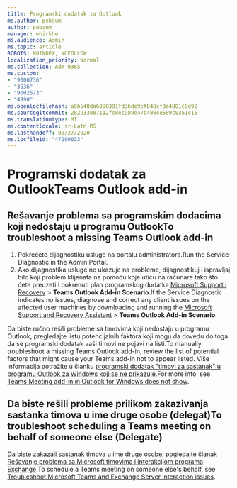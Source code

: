 ```yaml
---
title: Programski dodatak za Outlook
ms.author: pebaum
author: pebaum
manager: mnirkhe
ms.audience: Admin
ms.topic: article
ROBOTS: NOINDEX, NOFOLLOW
localization_priority: Normal
ms.collection: Adm_O365
ms.custom:
- "9000736"
- "3536"
- "9002573"
- "4990"
ms.openlocfilehash: a8b548da6390391fd36de9cf848cf3a4801c9d92
ms.sourcegitcommit: 282933087112fe8ec989e47b400ce589c0351c16
ms.translationtype: MT
ms.contentlocale: sr-Latn-RS
ms.lasthandoff: 08/27/2020
ms.locfileid: "47290033"
---
```

# <a name="teams-outlook-add-in"></a><span data-ttu-id="d7edc-102">Programski dodatak za Outlook</span><span class="sxs-lookup"><span data-stu-id="d7edc-102">Teams Outlook add-in</span></span>

## <a name="to-troubleshoot-a-missing-teams-outlook-add-in"></a><span data-ttu-id="d7edc-103">Rešavanje problema sa programskim dodacima koji nedostaju u programu Outlook</span><span class="sxs-lookup"><span data-stu-id="d7edc-103">To troubleshoot a missing Teams Outlook add-in</span></span>

1. <span data-ttu-id="d7edc-104">Pokrećete dijagnostiku usluge na portalu administratora.</span><span class="sxs-lookup"><span data-stu-id="d7edc-104">Run the Service Diagnostic in the Admin Portal.</span></span> 
2. <span data-ttu-id="d7edc-105">Ako dijagnostika usluge ne ukazuje na probleme, dijagnostikuj i ispravljaj bilo koji problem klijenata na pomoću koje utiču na računare tako što ćete preuzeti i pokrenuti plan programskog dodatka [Microsoft Support i Recovery](https://aka.ms/SaRA-TeamsAddInScenario)  >  **Teams Outlook Add-in Scenario**.</span><span class="sxs-lookup"><span data-stu-id="d7edc-105">If the Service Diagnostic indicates no issues, diagnose and correct any client issues on the affected user machines  by downloading and running the [Microsoft Support and Recovery Assistant](https://aka.ms/SaRA-TeamsAddInScenario) > **Teams Outlook Add-in Scenario**.</span></span>

<span data-ttu-id="d7edc-106">Da biste ručno rešili probleme sa timovima koji nedostaju u programu Outlook, pregledajte listu potencijalnih faktora koji mogu da dovedu do toga da se programski dodatak vaši timovi ne pojavi na listi.</span><span class="sxs-lookup"><span data-stu-id="d7edc-106">To manually troubleshoot a missing Teams Outlook add-in, review the list of potential factors that might cause your Teams add-in not to appear listed.</span></span> <span data-ttu-id="d7edc-107">Više informacija potražite u članku [programski dodatak "timovi za sastanak" u programu Outlook za Windows koji se ne prikazuje](https://docs.microsoft.com/microsoftteams/teams-add-in-for-outlook#teams-meeting-add-in-in-outlook-for-windows-does-not-show).</span><span class="sxs-lookup"><span data-stu-id="d7edc-107">For more info, see [Teams Meeting add-in in Outlook for Windows does not show](https://docs.microsoft.com/microsoftteams/teams-add-in-for-outlook#teams-meeting-add-in-in-outlook-for-windows-does-not-show).</span></span>

## <a name="to-troubleshoot-scheduling-a-teams-meeting-on-behalf-of-someone-else-delegate"></a><span data-ttu-id="d7edc-108">Da biste rešili probleme prilikom zakazivanja sastanka timova u ime druge osobe (delegat)</span><span class="sxs-lookup"><span data-stu-id="d7edc-108">To troubleshoot scheduling a Teams meeting on behalf of someone else (Delegate)</span></span>

<span data-ttu-id="d7edc-109">Da biste zakazali sastanak timova u ime druge osobe, pogledajte članak [Rešavanje problema sa Microsoft timovima i interakcijom programa Exchange](https://docs.microsoft.com/microsoftteams/troubleshoot/known-issues/teams-exchange-interaction-issue).</span><span class="sxs-lookup"><span data-stu-id="d7edc-109">To schedule a Teams meeting on someone else's behalf, see [Troubleshoot Microsoft Teams and Exchange Server interaction issues](https://docs.microsoft.com/microsoftteams/troubleshoot/known-issues/teams-exchange-interaction-issue).</span></span>
